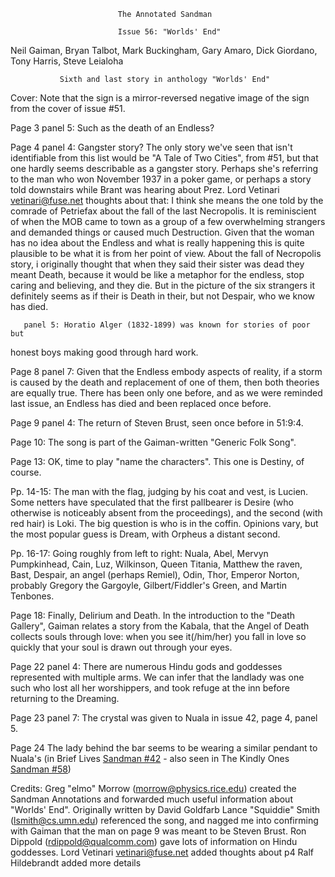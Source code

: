                             The Annotated Sandman

                            Issue 56: "Worlds' End"

   Neil Gaiman, Bryan Talbot, Mark Buckingham, Gary Amaro, Dick Giordano,
                          Tony Harris, Steve Leialoha

               Sixth and last story in anthology "Worlds' End"

Cover: Note that the sign is a mirror-reversed negative image of the sign
from the cover of issue #51.

Page 3 panel 5: Such as the death of an Endless?

Page 4 panel 4: Gangster story? The only story we've seen that isn't 
identifiable from this list would be "A Tale of Two Cities", from #51, but 
that one hardly seems describable as a gangster story. Perhaps she's referring 
to the man who won November 1937 in a poker game, or perhaps a story told 
downstairs while Brant was hearing about Prez.
Lord Vetinari <vetinari@fuse.net> thoughts about that:
I think she means the one told by the comrade of Petriefax about the
fall of the last Necropolis. It is reminiscient of when the MOB came to
town as a group of a few overwhelming strangers and demanded things or
caused much Destruction. Given that the woman has no idea about the
Endless and what is really happening this is quite plausible to be what
it is from her point of view.
About the fall of Necropolis story, i originally thought that when they
said their sister was dead they meant Death, because it would be like a
metaphor for the endless, stop caring and believing, and they die. But
in the picture of the six strangers it definitely seems as if their is
Death in their, but not Despair, who we know has died.

       panel 5: Horatio Alger (1832-1899) was known for stories of poor but
honest boys making good through hard work.

Page 8 panel 7: Given that the Endless embody aspects of reality, if a storm
is caused by the death and replacement of one of them, then both theories are
equally true. There has been only one before, and as we were reminded last
issue, an Endless has died and been replaced once before.

Page 9 panel 4: The return of Steven Brust, seen once before in 51:9:4.

Page 10: The song is part of the Gaiman-written "Generic Folk Song".

Page 13: OK, time to play "name the characters". This one is Destiny, of course.

Pp. 14-15: The man with the flag, judging by his coat and vest, is Lucien. Some
netters have speculated that the first pallbearer is Desire (who otherwise is
noticeably absent from the proceedings), and the second (with red hair) is 
Loki.  The big question is who is in the coffin. Opinions vary, but the most 
popular guess is Dream, with Orpheus a distant second.

Pp. 16-17: Going roughly from left to right: Nuala, Abel, Mervyn Pumpkinhead,
Cain, Luz, Wilkinson, Queen Titania, Matthew the raven, Bast, Despair, an angel
(perhaps Remiel), Odin, Thor, Emperor Norton, probably Gregory the Gargoyle,
Gilbert/Fiddler's Green, and Martin Tenbones.

Page 18: Finally, Delirium and Death. In the introduction to the "Death 
Gallery", Gaiman relates a story from the Kabala, that the Angel of Death 
collects souls through love: when you see it(/him/her) you fall in love so 
quickly that your soul is drawn out through your eyes. 

Page 22 panel 4: There are numerous Hindu gods and goddesses represented with
multiple arms. We can infer that the landlady was one such who lost all her
worshippers, and took refuge at the inn before returning to the Dreaming. 

Page 23 panel 7: The crystal was given to Nuala in issue 42, page 4, panel 5.

Page 24 The lady behind the bar seems to be wearing a similar pendant to Nuala's
(in Brief Lives [Sandman #42](sandman.42.html) - also seen in The Kindly Ones
[Sandman #58](sandman.58.draft.html))

Credits:
	Greg "elmo" Morrow (morrow@physics.rice.edu) created the Sandman
Annotations and forwarded much useful information about "Worlds' End".
       Originally written by David Goldfarb
	Lance "Squiddie" Smith (lsmith@cs.umn.edu) referenced the song, and 
nagged me into confirming with Gaiman that the man on page 9 was meant to
be Steven Brust.
	Ron Dippold (rdippold@qualcomm.com) gave lots of information on Hindu
goddesses.
       Lord Vetinari <vetinari@fuse.net> added thoughts about p4
       Ralf Hildebrandt added more details
